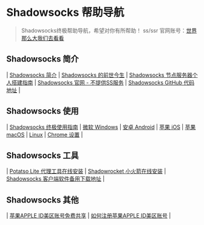 # Shadowsocks 帮助导航

> Shadowsocks终极帮助导航，希望对你有所帮助！
> ss/ssr 官网账号：[世界那么大我们去看看](https://feiji-cloud.github.io)

## Shadowsocks 简介 ##

| [Shadowsocks 简介](https://shadowsocks-help.github.io/shadowsocks/whats-shadowsocks.html) | [Shadowsocks 的前世今生](https://shadowsocks-help.github.io/shadowsocks/Shadowsocks-wiki.html) | [Shadowsocks 节点服务器个人搭建指南](https://shadowsocks-help.github.io/shadowsocks/Shadowsocks-server.html) | [Shadowsocks 官网 - 不提供SS服务](https://shadowsocks.org/) | [Shadowsocks GitHub 代码地址](https://github.com/shadowsocks) | 

## Shadowsocks 使用 ##

| [Shadowsocks 终极使用指南](https://shadowsocks-help.github.io/shadowsocks/) | [微软 Windows](https://shadowsocks-help.github.io/shadowsocks/windows.html) | [ 安卓 Android](https://shadowsocks-help.github.io/shadowsocks/Android.html) | [苹果 iOS](https://shadowsocks-help.github.io/shadowsocks/ios.html) | [ 苹果 macOS](https://shadowsocks-help.github.io/shadowsocks/mac.html) | [Linux](https://shadowsocks-help.github.io/shadowsocks/linux.html) | [Chrome 设置](https://shadowsocks-help.github.io/shadowsocks/Chrome.html) | 

## Shadowsocks 工具 ##

| [Potatso Lite 代理工具在线安装](https://shadowsocks-help.github.io/Potatso-Lite) | [Shadowrocket 小火箭在线安装](https://shadowsocks-help.github.io/ios) | [Shadowsocks 客户端软件备用下载地址](https://shadowsocks-help.github.io/shadowsocks/download.html) | 

## Shadowsocks 其他 ##

| [苹果APPLE ID美区账号免费共享](https://shadowsocks-help.github.io/shadowsocks/appleid.html) | [如何注册苹果APPLE ID美区账号](https://shadowsocks-help.github.io/shadowsocks/apple-id.html) | 